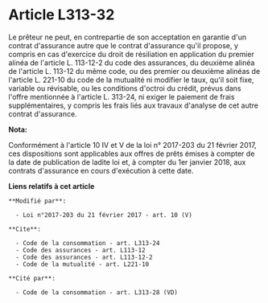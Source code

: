 # Article L313-32

Le prêteur ne peut, en contrepartie de son acceptation en garantie d'un contrat d'assurance autre que le contrat d'assurance
qu'il propose, y compris en cas d'exercice du droit de résiliation en application du premier alinéa de l'article L. 113-12-2
du code des assurances, du deuxième alinéa de l'article L. 113-12 du même code, ou des premier ou deuxième alinéas de
l'article L. 221-10 du code de la mutualité ni modifier le taux, qu'il soit fixe, variable ou révisable, ou les conditions
d'octroi du crédit, prévus dans l'offre mentionnée à l'article L. 313-24, ni exiger le paiement de frais supplémentaires, y
compris les frais liés aux travaux d'analyse de cet autre contrat d'assurance.

**Nota:**

Conformément à l'article 10 IV et V de la loi n° 2017-203 du 21 février 2017, ces dispositions sont applicables aux offres de
prêts émises à compter de la date de publication de ladite loi et, à compter du 1er janvier 2018, aux contrats d'assurance en
cours d'exécution à cette date.

**Liens relatifs à cet article**

	**Modifié par**:

	  - Loi n°2017-203 du 21 février 2017 - art. 10 (V)

	**Cite**:

	  - Code de la consommation - art. L313-24
	  - Code des assurances - art. L113-12
	  - Code des assurances - art. L113-12-2
	  - Code de la mutualité - art. L221-10

	**Cité par**:

	  - Code de la consommation - art. L313-28 (VD)
